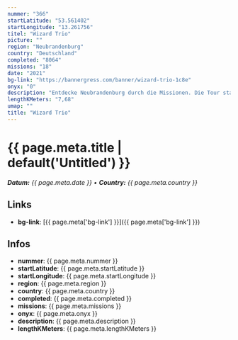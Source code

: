 ```yaml
---
nummer: "366"
startLatitude: "53.561402"
startLongitude: "13.261756"
titel: "Wizard Trio"
picture: ""
region: "Neubrandenburg"
country: "Deutschland"
completed: "8064"
missions: "18"
date: "2021"
bg-link: "https://bannergress.com/banner/wizard-trio-1c8e"
onyx: "0"
description: "Entdecke Neubrandenburg durch die Missionen. Die Tour startet am Bahnhof und endet am Rathaus."
lengthKMeters: "7,68"
umap: ""
title: "Wizard Trio"
---
```

# {{ page.meta.title | default('Untitled') }}

_**Datum:** {{ page.meta.date }} • **Country:** {{ page.meta.country }}_

## Links
- **bg-link**: [{{ page.meta['bg-link'] }}]({{ page.meta['bg-link'] }})

## Infos
- **nummer**: {{ page.meta.nummer }}
- **startLatitude**: {{ page.meta.startLatitude }}
- **startLongitude**: {{ page.meta.startLongitude }}
- **region**: {{ page.meta.region }}
- **country**: {{ page.meta.country }}
- **completed**: {{ page.meta.completed }}
- **missions**: {{ page.meta.missions }}
- **onyx**: {{ page.meta.onyx }}
- **description**: {{ page.meta.description }}
- **lengthKMeters**: {{ page.meta.lengthKMeters }}
